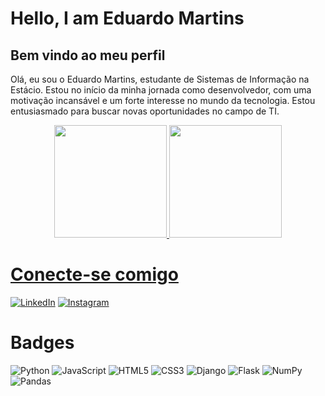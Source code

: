 <div>
    <h1>Hello, I am Eduardo Martins</h1>
    <h2>Bem vindo ao meu perfil</h2>
    <p>Olá, eu sou o Eduardo Martins, estudante de Sistemas de Informação na Estácio. Estou no início da minha jornada como desenvolvedor, com uma motivação incansável e um forte interesse no mundo da tecnologia. Estou entusiasmado para buscar novas oportunidades no campo de TI.</p>
</div>

<div align="center">
  <a href="https://github.com/eduardomartins2">
    <img height="180em" src="https://github-readme-stats.vercel.app/api?username=eduardomartins2&layout=compact&theme=transparent&include_all_commits&bg_color=000&border_color=ff6101&show_icons=true&icon_color=ff6101&title_color=ff6101&text_color=FFF"/>
    <img height="180em" src="https://github-readme-stats-git-masterrstaa-rickstaa.vercel.app/api/top-langs/?username=eduardomartins2&bg_color=000&border_color=ff6101&title_color=ff6101&text_color=FFF&langs_count=4"/>
</div>

# Conecte-se comigo
[![LinkedIn](https://img.shields.io/badge/LinkedIn-000?style=for-the-badge&logo=linkedin&logoColor=0E76A8)](https://www.linkedin.com/in/eduardo-martins-70ba4b23a/)
[![Instagram](https://img.shields.io/badge/Instagram-000?style=for-the-badge&logo=instagram)](https://www.instagram.com/edu_jmartins/)


# Badges
<div>
  
  ![Python](https://img.shields.io/badge/Python-000?style=for-the-badge&logo=python)
    ![JavaScript](https://img.shields.io/badge/JavaScript-000?style=for-the-badge&logo=javascript)
    ![HTML5](https://img.shields.io/badge/HTML5-000?style=for-the-badge&logo=html5)
    ![CSS3](https://img.shields.io/badge/CSS3-000?style=for-the-badge&logo=css3&logoColor=264CE4)
    ![Django](https://img.shields.io/badge/django-%23092E20.svg?style=for-the-badge&logo=django&logoColor=white)
    ![Flask](https://img.shields.io/badge/flask-%23000.svg?style=for-the-badge&logo=flask&logoColor=white)
    ![NumPy](https://img.shields.io/badge/numpy-%23013243.svg?style=for-the-badge&logo=numpy&logoColor=white)
    ![Pandas](https://img.shields.io/badge/pandas-%23150458.svg?style=for-the-badge&logo=pandas&logoColor=white)
</div>
